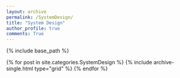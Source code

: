 ```yaml
---
layout: archive
permalink: /SystemDesign/
title: "System Design"
author_profile: true
comments: True
---
```


{% include base_path %}


  <div class="grid__wrapper">
  {% for post in site.categories.SystemDesign %}
    {% include archive-single.html type="grid" %}
  {% endfor %}
  </div>
